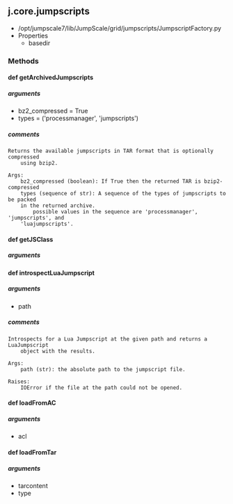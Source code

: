 ## j.core.jumpscripts

- /opt/jumpscale7/lib/JumpScale/grid/jumpscripts/JumpscriptFactory.py
- Properties
    - basedir

### Methods

    

#### def getArchivedJumpscripts 

##### arguments

- bz2_compressed = True
- types = ('processmanager', 'jumpscripts')

##### comments

```
Returns the available jumpscripts in TAR format that is optionally compressed
    using bzip2.

Args:
    bz2_compressed (boolean): If True then the returned TAR is bzip2-compressed
    types (sequence of str): A sequence of the types of jumpscripts to be packed
    in the returned archive.
        possible values in the sequence are 'processmanager', 'jumpscripts', and
    'luajumpscripts'.

```

#### def getJSClass 

##### arguments

#### def introspectLuaJumpscript 

##### arguments

- path

##### comments

```
Introspects for a Lua Jumpscript at the given path and returns a LuaJumpscript
    object with the results.

Args:
    path (str): the absolute path to the jumpscript file.

Raises:
    IOError if the file at the path could not be opened.

```

#### def loadFromAC 

##### arguments

- acl

#### def loadFromTar 

##### arguments

- tarcontent
- type

